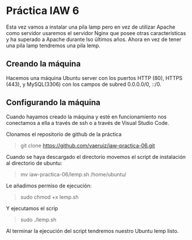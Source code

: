 # Práctica IAW 6

Esta vez vamos a instalar una pila lamp pero en vez de utilizar Apache como servidor usaremos el servidor Nginx que posee otras características y ha superado a Apache durante lso últimos años. Ahora en vez de tener una pila lamp tendremos una pila lemp.

## Creando la máquina

Hacemos una máquina Ubuntu server con los puertos HTTP (80), HTTPS (443), y MySQL(3306) con los campos de subred 0.0.0.0/0, ::/0. 

## Configurando la máquina

Cuando hayamos creado la máquina y esté en funcionamiento nos conectamos a ella a través de ssh o a través de Visual Studio Code.

Clonamos el repositorio de github de la práctica

>git clone https://github.com/vaeruiz/iaw-practica-06.git

Cuando se haya descargado el directorio movemos el script de instalación al directorio de ubuntu:

>mv iaw-practica-06/lemp.sh /home/ubuntu/

Le añadimos permiso de ejecución:

>sudo chmod +x lemp.sh

Y ejecutamos el scrip

>sudo ./lemp.sh

Al terminar la ejecución del script tendremos nuestro Ubuntu lemp listo.